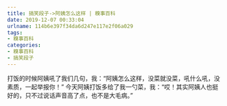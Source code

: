 ```yaml
---
title: 搞笑段子->阿姨怎么这样 | 糗事百科
date: 2019-12-07 00:33:04
urlname: 114b6e397f34da6d247e117e2f06a029
tags: 
- 糗事百科
categories:
- 糗事百科
- 搞笑段子
---
```

打饭的时候阿姨吼了我们几句，我：“阿姨怎么这样，没菜就没菜，吼什么吼，没素质，一起举报你！” 今天阿姨打饭多给了我一勺菜，我：“哎！其实阿姨人也挺好的，只不过说话声音高了点，也不是大毛病。”


